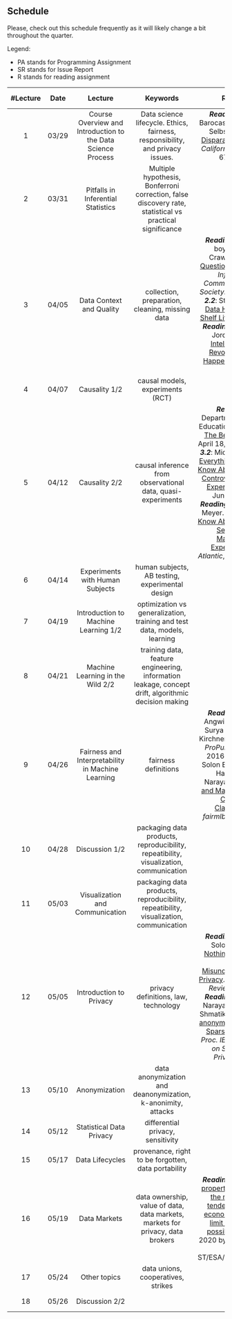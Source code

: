 ## Schedule

Please, check out this schedule frequently as it will likely change a bit throughout the quarter.

Legend:

- PA stands for Programming Assignment
- SR stands for Issue Report
- R stands for reading assignment


| #Lecture | Date  |                           Lecture                            |                           Keywords                           |                           Readings                           |              Important Dates              |
| :------: | :---: | :----------------------------------------------------------: | :----------------------------------------------------------: | :----------------------------------------------------------: | :---------------------------------------: |
|    1     | 03/29 | Course Overview and Introduction to the Data Science Process | Data science lifecycle. Ethics, fairness, responsibility, and privacy issues. | ***Reading 1***: Solon Barocas and Andrew D. Selbst. [Big Data's Disparate Impact](https://papers.ssrn.com/sol3/papers.cfm?abstract_id=2477899). 104 *California Law Review* 671, 2016. |       *PA0 assigned* *SR assigned*        |
|    2     | 03/31 |              Pitfalls in Inferential Statistics              | Multiple hypothesis, Bonferroni correction, false discovery rate, statistical vs practical significance |                                                              |                                           |
|    3     | 04/05 |                   Data Context and Quality                   |       collection, preparation, cleaning, missing data        | ***Reading 2.1***: danah boyd and Kate Crawford. [Critical Questions for Big Data](https://www.microsoft.com/en-us/research/wp-content/uploads/2012/05/CriticalQuestionsForBigDataICS.pdf). *Information, Communication, and Society.* 2012 ***Reading 2.2***: Stephen Stigler. [Data Have a Limited Shelf Life](https://hdsr.mitpress.mit.edu/pub/iu26pfw1). *HDSR* 2019. ***Reading 2.3***: Michael Jordan [Artificial Intelligence: The Revolution Hasn't Happened Yet](https://hdsr.mitpress.mit.edu/pub/wot7mkc1). *HDSR* 2019. | *PA1 assigned* *IP Proposal due* *R1 due* |
|    4     | 04/07 |                        Causality 1/2                         |              causal models,  experiments (RCT)               |                                                              |                                           |
|    5     | 04/12 |                        Causality 2/2                         | causal inference from observational data, quasi-experiments  | ***Reading 3.1***: Department of Health, Education, and Welfare. [The Belmont Report](https://www.hhs.gov/ohrp/sites/default/files/the-belmont-report-508c_FINAL.pdf). April 18, 1979. ***Reading 3.2***: Michelle N. Meyer. [Everything You Need to Know About Facebook's Controversial Emotion Experiment](https://www.wired.com/2014/06/everything-you-need-to-know-about-facebooks-manipulative-experiment/). *Wired*, June 30, 2014. ***Reading 3.3***: Robinson Meyer. [Everything We Know About Facebook's Secret Mood Manipulation Experiment](https://www.theatlantic.com/technology/archive/2014/06/everything-we-know-about-facebooks-secret-mood-manipulation-experiment/373648/). *The Atlantic*, June 28, 2014. |                 *R2 due*                  |
|    6     | 04/14 |               Experiments with Human Subjects                |       human subjects, AB testing, experimental design        |                                                              |                                           |
|    7     | 04/19 |             Introduction to Machine Learning 1/2             | optimization vs generalization, training and test data, models, learning |                                                              |            *PA1 due* *R3 due*             |
|    8     | 04/21 |               Machine Learning in the Wild 2/2               | training data, feature engineering, information leakage, concept drift, algorithmic decision making |                                                              |              *PA2 assigned*               |
|    9     | 04/26 |      Fairness and Interpretability in Machine Learning       |                     fairness definitions                     | ***Reading 4.1***: Julia Angwin, Jeff Larson, Surya Mattu, Lauren Kirchner. [Machine Bias](https://www.propublica.org/article/machine-bias-risk-assessments-in-criminal-sentencing). *ProPublica*, May 23, 2016 ***Reading 4.2***: Solon Barocas, Moritz Hardt, Arvind Narayanan. [Fairness and Machine Learning Chapter 2: Classification](https://fairmlbook.org/pdf/classification.pdf). *fairmlbook.org*, 2019 |                                           |
|    10    | 04/28 |        Discussion 1/2    | packaging data products, reproducibility, repeatibility, visualization, communication |                                                              |              *PA3 assigned*               |
|    11    | 05/03 | Visualization and Communication  |  packaging data products, reproducibility, repeatibility, visualization, communication  | | |
|    12    | 05/05 |                    Introduction to Privacy                     |             privacy definitions, law, technology             | ***Reading 5.1***: Daniel Solove. ['I've Got Nothing to Hide' and Other Misunderstandings of Privacy](https://papers.ssrn.com/sol3/papers.cfm?abstract_id=998565). *San Diego Law Review* 44, 2007. ***Reading 5.2***: Arvind Narayanan and Vitaly Shmatikov. [Robust De-anonymization of Large Sparse Datasets](https://www.cs.utexas.edu/~shmat/shmat_oak08netflix.pdf). In *Proc. IEEE Symposium on Security and Privacy*, 2008. |                 *R4 due*                 
|    13    | 05/10 |           Anonymization             |                       data anonymization and deanonymization, k-anonimity, attacks                        |                                                              |                 *PA2 due*                 |
|    14    | 05/12 |                   Statistical Data Privacy                   |              differential privacy, sensitivity               |                                                              |                 *R5 due*                  |
|    15    | 05/17 |                       Data Lifecycles                        |     provenance, right to be forgotten, data portability      |                                                              |         *PA4 assigned* *PA3 due*          |
|    16    | 05/19 |            Data Markets             | data ownership, value of data, data markets, markets for privacy, data brokers | ***Reading 6:*** [Economic properties of data and the monopolistic tendencies of data economy: policies to limit an Orwellian possibility](https://www.un.org/development/desa/publications/working-paper/wp164). 17 May 2020 by Hoi Wai Jackie Cheng ST/ESA/2020/DWP/164 |                                           |
|    17    | 05/24 |     Other topics      |              data unions, cooperatives, strikes              |                                                              |                 *IP due*                  |
|    18    | 05/26 |                    Discussion 2/2                   |                                                              |                                                              |            *PA4 due* *R6 due*             |
